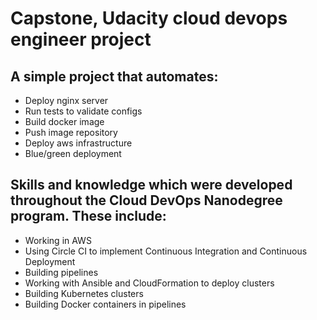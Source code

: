 # Capstone, Udacity cloud devops engineer project
## A simple project that automates:
 - Deploy nginx server
 - Run tests to validate configs
 - Build docker image
 - Push image repository 
 - Deploy aws infrastructure
 - Blue/green deployment

## Skills and knowledge which were developed throughout the Cloud DevOps Nanodegree program. These include:
 - Working in AWS
 - Using Circle CI to implement Continuous Integration and Continuous Deployment
 - Building pipelines
 - Working with Ansible and CloudFormation to deploy clusters
 - Building Kubernetes clusters
 - Building Docker containers in pipelines